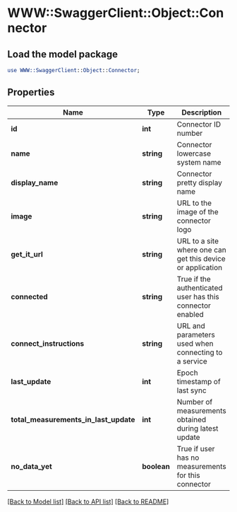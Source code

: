# WWW::SwaggerClient::Object::Connector

## Load the model package
```perl
use WWW::SwaggerClient::Object::Connector;
```

## Properties
Name | Type | Description | Notes
------------ | ------------- | ------------- | -------------
**id** | **int** | Connector ID number | 
**name** | **string** | Connector lowercase system name | 
**display_name** | **string** | Connector pretty display name | 
**image** | **string** | URL to the image of the connector logo | 
**get_it_url** | **string** | URL to a site where one can get this device or application | 
**connected** | **string** | True if the authenticated user has this connector enabled | 
**connect_instructions** | **string** | URL and parameters used when connecting to a service | 
**last_update** | **int** | Epoch timestamp of last sync | 
**total_measurements_in_last_update** | **int** | Number of measurements obtained during latest update | 
**no_data_yet** | **boolean** | True if user has no measurements for this connector | 

[[Back to Model list]](../README.md#documentation-for-models) [[Back to API list]](../README.md#documentation-for-api-endpoints) [[Back to README]](../README.md)


